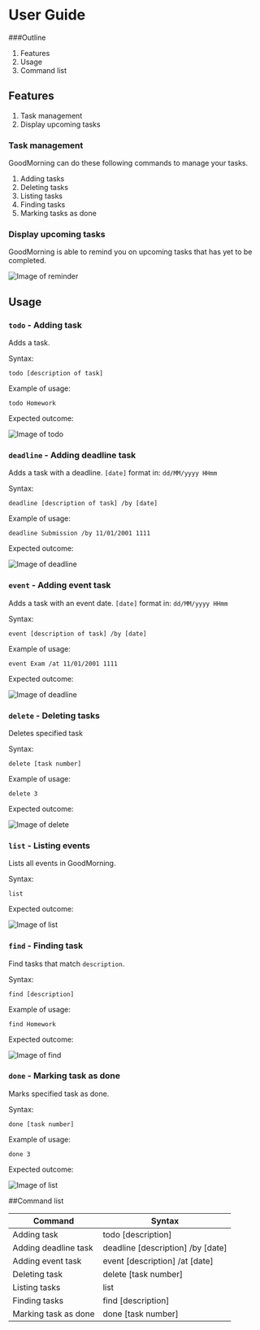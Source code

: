 # User Guide

###Outline
1. Features
1. Usage
1. Command list

## Features 
1. Task management
1. Display upcoming tasks

### Task management
GoodMorning can do these following commands to manage your tasks.

1. Adding tasks
1. Deleting tasks
1. Listing tasks
1. Finding tasks
1. Marking tasks as done

### Display upcoming tasks
GoodMorning is able to remind you on upcoming tasks that has yet to be completed.

![Image of reminder](assets/reminder.png)

## Usage

### `todo` - Adding task
Adds a task.

Syntax:

`todo [description of task]`

Example of usage: 

`todo Homework`

Expected outcome:

![Image of todo](assets/todo.png)


### `deadline` - Adding deadline task
Adds a task with a deadline. `[date]` format in: `dd/MM/yyyy HHmm`

Syntax:

`deadline [description of task] /by [date]`

Example of usage:

`deadline Submission /by 11/01/2001 1111`

Expected outcome:

![Image of deadline](assets/deadline.png)

### `event` - Adding event task
Adds a task with an event date. `[date]` format in: `dd/MM/yyyy HHmm`

Syntax:

`event [description of task] /by [date]`

Example of usage:

`event Exam /at 11/01/2001 1111`

Expected outcome:

![Image of deadline](assets/event.png)

### `delete` - Deleting tasks
Deletes specified task

Syntax:

`delete [task number]`

Example of usage:

`delete 3`

Expected outcome:

![Image of delete](assets/delete.png)

### `list` - Listing events
Lists all events in GoodMorning.

Syntax:

`list`

Expected outcome:

![Image of list](assets/list.png)

### `find` - Finding task
Find tasks that match `description`.

Syntax:

`find [description]`

Example of usage:

`find Homework`

Expected outcome:

![Image of find](assets/find.png)

### `done` - Marking task as done
Marks specified task as done.

Syntax:

`done [task number]`

Example of usage:

`done 3`

Expected outcome:

![Image of list](assets/done.png)

##Command list

Command | Syntax
------- | ------
Adding task | todo [description]
Adding deadline task | deadline [description] /by [date]
Adding event task | event [description] /at [date]
Deleting task | delete [task number]
Listing tasks | list
Finding tasks | find [description]
Marking task as done | done [task number]